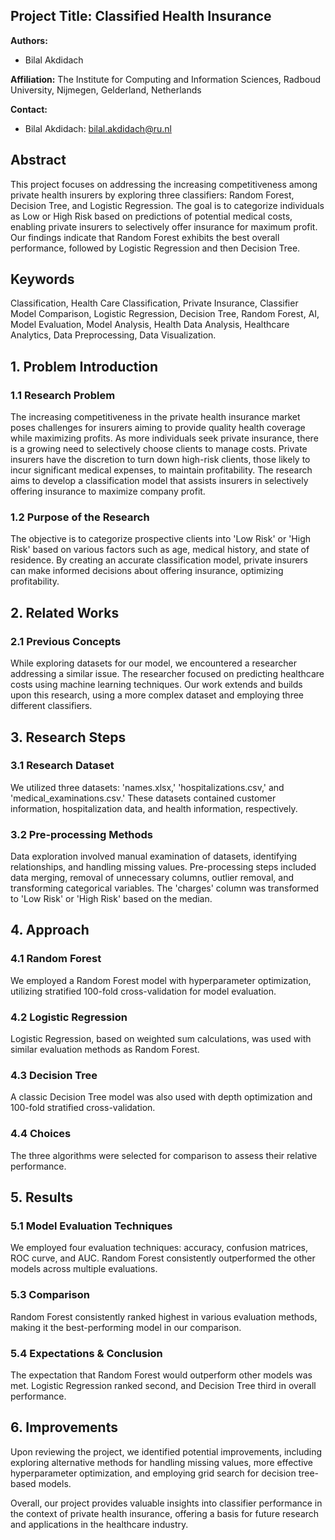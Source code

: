 ## Project Title: Classified Health Insurance

**Authors:**
- Bilal Akdidach

**Affiliation:**
The Institute for Computing and Information Sciences, Radboud University, Nijmegen, Gelderland, Netherlands

**Contact:**
- Bilal Akdidach: bilal.akdidach@ru.nl

## Abstract
This project focuses on addressing the increasing competitiveness among private health insurers by exploring three classifiers: Random Forest, Decision Tree, and Logistic Regression. The goal is to categorize individuals as Low or High Risk based on predictions of potential medical costs, enabling private insurers to selectively offer insurance for maximum profit. Our findings indicate that Random Forest exhibits the best overall performance, followed by Logistic Regression and then Decision Tree.

## Keywords
Classification, Health Care Classification, Private Insurance, Classifier Model Comparison, Logistic Regression, Decision Tree, Random Forest, AI, Model Evaluation, Model Analysis, Health Data Analysis, Healthcare Analytics, Data Preprocessing, Data Visualization.

## 1. Problem Introduction

### 1.1 Research Problem
The increasing competitiveness in the private health insurance market poses challenges for insurers aiming to provide quality health coverage while maximizing profits. As more individuals seek private insurance, there is a growing need to selectively choose clients to manage costs. Private insurers have the discretion to turn down high-risk clients, those likely to incur significant medical expenses, to maintain profitability. The research aims to develop a classification model that assists insurers in selectively offering insurance to maximize company profit.

### 1.2 Purpose of the Research
The objective is to categorize prospective clients into 'Low Risk' or 'High Risk' based on various factors such as age, medical history, and state of residence. By creating an accurate classification model, private insurers can make informed decisions about offering insurance, optimizing profitability.

## 2. Related Works

### 2.1 Previous Concepts
While exploring datasets for our model, we encountered a researcher addressing a similar issue. The researcher focused on predicting healthcare costs using machine learning techniques. Our work extends and builds upon this research, using a more complex dataset and employing three different classifiers.

## 3. Research Steps

### 3.1 Research Dataset
We utilized three datasets: 'names.xlsx,' 'hospitalizations.csv,' and 'medical_examinations.csv.' These datasets contained customer information, hospitalization data, and health information, respectively.

### 3.2 Pre-processing Methods
Data exploration involved manual examination of datasets, identifying relationships, and handling missing values. Pre-processing steps included data merging, removal of unnecessary columns, outlier removal, and transforming categorical variables. The 'charges' column was transformed to 'Low Risk' or 'High Risk' based on the median.

## 4. Approach

### 4.1 Random Forest
We employed a Random Forest model with hyperparameter optimization, utilizing stratified 100-fold cross-validation for model evaluation.

### 4.2 Logistic Regression
Logistic Regression, based on weighted sum calculations, was used with similar evaluation methods as Random Forest.

### 4.3 Decision Tree
A classic Decision Tree model was also used with depth optimization and 100-fold stratified cross-validation.

### 4.4 Choices
The three algorithms were selected for comparison to assess their relative performance.

## 5. Results

### 5.1 Model Evaluation Techniques
We employed four evaluation techniques: accuracy, confusion matrices, ROC curve, and AUC. Random Forest consistently outperformed the other models across multiple evaluations.

### 5.3 Comparison
Random Forest consistently ranked highest in various evaluation methods, making it the best-performing model in our comparison.

### 5.4 Expectations & Conclusion
The expectation that Random Forest would outperform other models was met. Logistic Regression ranked second, and Decision Tree third in overall performance.

## 6. Improvements
Upon reviewing the project, we identified potential improvements, including exploring alternative methods for handling missing values, more effective hyperparameter optimization, and employing grid search for decision tree-based models.

Overall, our project provides valuable insights into classifier performance in the context of private health insurance, offering a basis for future research and applications in the healthcare industry.
